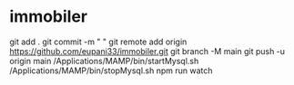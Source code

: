 # immobiler
git add .
git commit -m " "
git remote add origin https://github.com/eupani33/immobiler.git
git branch -M main
git push -u origin main
/Applications/MAMP/bin/startMysql.sh
/Applications/MAMP/bin/stopMysql.sh 
 npm run watch